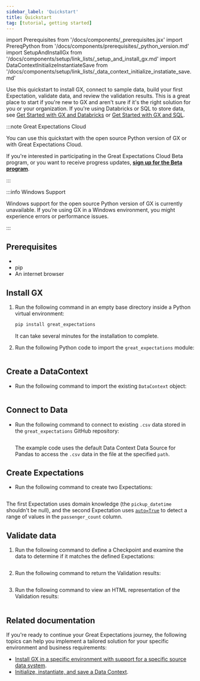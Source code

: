 ```yaml
---
sidebar_label: 'Quickstart'
title: Quickstart
tag: [tutorial, getting started]
---
```

import Prerequisites from '/docs/components/_prerequisites.jsx'
import PrereqPython from '/docs/components/prerequisites/_python_version.md'
import SetupAndInstallGx from '/docs/components/setup/link_lists/_setup_and_install_gx.md'
import DataContextInitializeInstantiateSave from '/docs/components/setup/link_lists/_data_context_initialize_instatiate_save.md'

Use this quickstart to install GX, connect to sample data, build your first Expectation, validate data, and review the validation results. This is a great place to start if you're new to GX and aren't sure if it's the right solution for you or your organization. If you're using Databricks or SQL to store data, see [Get Started with GX and Databricks](../getting_started/how_to_use_great_expectations_in_databricks.md) or [Get Started with GX and SQL](../getting_started/how_to_use_great_expectations_with_sql.md).

:::note Great Expectations Cloud

You can use this quickstart with the open source Python version of GX or with Great Expectations Cloud.

If you're interested in participating in the Great Expectations Cloud Beta program, or you want to receive progress updates, [**sign up for the Beta program**](https://greatexpectations.io/cloud).

:::

:::info Windows Support

Windows support for the open source Python version of GX is currently unavailable. If you’re using GX in a Windows environment, you might experience errors or performance issues.

:::

## Prerequisites

- <PrereqPython />
- pip
- An internet browser

## Install GX

1. Run the following command in an empty base directory inside a Python virtual environment:

    ```bash title="Terminal input"
    pip install great_expectations
    ```

    It can take several minutes for the installation to complete.

2. Run the following Python code to import the `great_expectations` module:

    ```python name="tutorials/quickstart/quickstart.py import_gx"
    ```
## Create a DataContext

- Run the following command to import the existing `DataContext` object:

    ```python name="tutorials/quickstart/quickstart.py get_context"
    ```
## Connect to Data

- Run the following command to connect to existing `.csv` data stored in the `great_expectations` GitHub repository:

    ```python name="tutorials/quickstart/quickstart.py connect_to_data"
    ```

    The example code uses the default Data Context Data Source for Pandas to access the `.csv` data in the file at the specified `path`.

## Create Expectations

- Run the following command to create two Expectations:

    ```python name="tutorials/quickstart/quickstart.py create_expectation"
    ```

The first Expectation uses domain knowledge (the `pickup_datetime` shouldn't be null), and the second Expectation uses [`auto=True`](../../guides/expectations/how_to_use_auto_initializing_expectations.md#using-autotrue) to detect a range of values in the `passenger_count` column.

## Validate data

1. Run the following command to define a Checkpoint and examine the data to determine if it matches the defined Expectations:

    ```python name="tutorials/quickstart/quickstart.py create_checkpoint"
    ```

2. Run the following command to return the Validation results:

    ```python name="tutorials/quickstart/quickstart.py run_checkpoint"
    ```

3. Run the following command to view an HTML representation of the Validation results:

    ```python name="tutorials/quickstart/quickstart.py view_results"
    ```

## Related documentation

If you're ready to continue your Great Expectations journey, the following topics can help you implement a tailored solution for your specific environment and business requirements:

- [Install GX in a specific environment with support for a specific source data system](/guides/setup/installation/install_gx.md).
- [Initialize, instantiate, and save a Data Context](/guides/setup/configure_data_contexts_lp.md).
